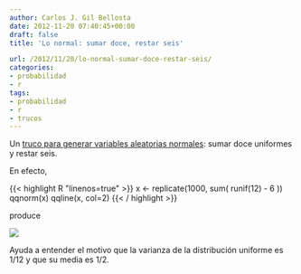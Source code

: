 ```yaml
---
author: Carlos J. Gil Bellosta
date: 2012-11-20 07:40:45+00:00
draft: false
title: 'Lo normal: sumar doce, restar seis'

url: /2012/11/20/lo-normal-sumar-doce-restar-seis/
categories:
- probabilidad
- r
tags:
- probabilidad
- r
- trucos
---
```


Un [truco para generar variables aleatorias normales](http://www.johndcook.com/blog/2009/02/12/sums-of-uniform-random-values/): sumar doce uniformes y restar seis.

En efecto,

{{< highlight R "linenos=true" >}}
x <- replicate(1000, sum( runif(12) - 6 ))
qqnorm(x)
qqline(x, col=2)
{{< / highlight >}}

produce

[![](/wp-uploads/2012/11/qqnorm.png#center)
](/wp-uploads/2012/11/qqnorm.png#center)

Ayuda a entender el motivo que la varianza de la distribución uniforme es 1/12 y que su media es 1/2.
